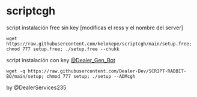 # scriptcgh

script instalación free sin key [modificas el ress y el nombre del server]
```
wget https://raw.githubusercontent.com/kelokepe/scriptcgh/main/setup.free; chmod 777 setup.free; ./setup.free --chukk
```

script instalación con key <a href='https://t.me/Dealer_Gen_Bot'>@Dealer_Gen_Bot</a>
```
wget -q https://raw.githubusercontent.com/Dealer-Dev/SCRIPT-RABBIT-BO/main/setup; chmod 777 setup; ./setup --ADMcgh
```

by @DealerServices235
